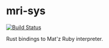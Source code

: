 # mri-sys

[![Build Status](https://travis-ci.org/dylanmckay/mri-sys.svg?branch=master)](https://travis-ci.org/dylanmckay/mri-sys)

Rust bindings to Mat'z Ruby interpreter.

